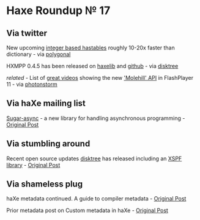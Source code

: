 [_template]: roundup.html
# Haxe Roundup № 17

## Via twitter
New upcoming [integer based hastables][link 1] roughly 10-20x faster than dictionary - via [polygonal][link 2]

HXMPP 0.4.5 has been released on [haxelib][link 3] and [github][link 4] - via [disktree][link 5]

*related* - List of [great videos][link 6] showing the new ['Molehill' API][link 7] in FlashPlayer 11 - via [photonstorm][link 8]

## Via haXe mailing list
[Sugar-async][link 9] - a new library for handling asynchronous programming - [Original Post][link 10]

## Via stumbling around
Recent open source updates [disktree][link 11] has released including an [XSPF library][link 12] - [Original Post][link 13]

## Via shameless plug
haXe metadata continued. A guide to compiler metadata - [Original Post][link 14]

Prior metadata post on Custom metadata in haXe - [Original Post][link 15]

[link 1]: http://twitpic.com/31vdna "Comparing dictionary to new integer based hashtables - Twitpic"
[link 2]: http://www.twitter.com/polygonal "@polygonal"
[link 3]: http://lib.haxe.org/p/hxmpp "HXMPP haXelib"
[link 4]: http://github.com/tong/hxmpp "HXMPP source - Github"
[link 5]: http://www.twitter.com/disktree "@disktree"
[link 6]: http://www.photonstorm.com/archives/993/9-videos-showcasing-flash-3d-gpu "'Molehill' API show case"
[link 7]: http://labs.adobe.com/technologies/flash/molehill/ "Molehill API - Adobe Labs"
[link 8]: http://www.twitter.com/photonstorm "@photonstorm"
[link 9]: http://github.com/jdonaldson/sugar-async "Sugar-async source code - Github"
[link 10]: http://haxe.1354130.n2.nabble.com/A-new-library-for-handling-asynchronous-programming-sugar-async-td5687737.html#a5687737 "Sugar-async - a new library for handling asynchronous programming - haXe Mailing List"
[link 11]: http://www.twitter.com/disktree "@disktree"
[link 12]: http://github.com/tong/XSPF "XSPF haXe library source - Github"
[link 13]: http://blog.disktree.net/?p=123 "Open Source Updates - Disktree Blog"
[link 14]: http://blog.skialbainn.com/post/1379292739/haxe-metadata-continued-compiler-metadata "haXe metadata continued. A guide to compiler metadata."
[link 15]: http://blog.skialbainn.com/post/1047229079/haxe-2-06-metadata "Custom metadata in haXe"

